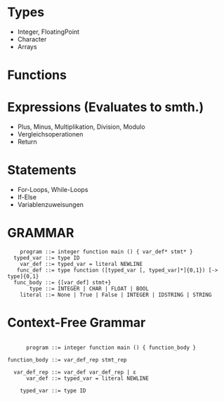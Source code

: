 
# Types
- Integer, FloatingPoint
- Character
- Arrays

# Functions


# Expressions (Evaluates to smth.)
- Plus, Minus, Multiplikation, Division, Modulo
- Vergleichsoperationen
- Return

# Statements
- For-Loops, While-Loops
- If-Else
- Variablenzuweisungen


# GRAMMAR
```
    program ::= integer function main () { var_def* stmt* }
  typed_var ::= type ID
    var_def ::= typed_var = literal NEWLINE
   func_def ::= type function ([typed_var [, typed_var]*]{0,1}) [-> type]{0,1}
  func_body ::= {[var_def] stmt+}
       type ::= INTEGER | CHAR | FLOAT | BOOL
    literal ::= None | True | False | INTEGER | IDSTRING | STRING
```

# Context-Free Grammar
```

      program ::= integer function main () { function_body }

function_body ::= var_def_rep stmt_rep

  var_def_rep ::= var_def var_def_rep | ε
      var_def ::= typed_var = literal NEWLINE
  
    typed_var ::= type ID

```